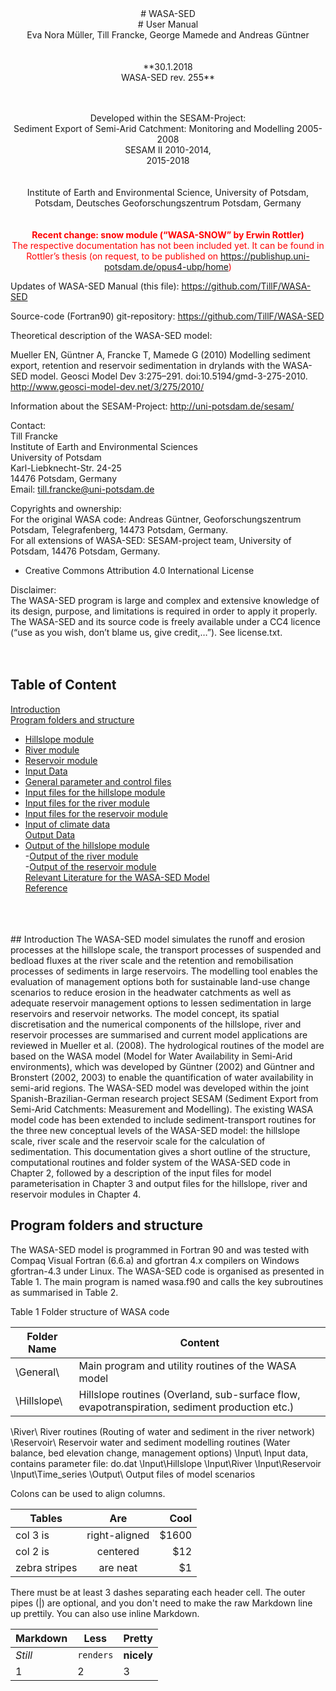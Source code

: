 <center>
# WASA-SED<br>
# User Manual<br>
Eva Nora Müller, Till Francke, George Mamede and Andreas Güntner
<br>
<br>
<br>
**30.1.2018<br>
WASA-SED rev. 255**
<br>
<br>
<br>

Developed within the SESAM-Project:<br>
Sediment Export of Semi-Arid Catchment: Monitoring and Modelling 2005-2008<br>
SESAM II 2010-2014, <br>
2015-2018
<br>
<br>
<br>
Institute of Earth and Environmental Science, University of Potsdam, Potsdam, 
Deutsches Geoforschungszentrum Potsdam, 
Germany
<br>
<br>
<br>
<span style="color:red">
**Recent change: snow module (“WASA-SNOW” by Erwin Rottler)**<br>
The respective documentation has not been included yet. It can be found in Rottler’s thesis (on request, to be published on https://publishup.uni-potsdam.de/opus4-ubp/home)
</span>
</center>

Updates of WASA-SED Manual (this file):
https://github.com/TillF/WASA-SED

Source-code (Fortran90) git-repository:
<span style="color:blue">
https://github.com/TillF/WASA-SED
</span>

Theoretical description of the WASA-SED model:

Mueller EN, Güntner A, Francke T, Mamede G (2010) Modelling sediment export, retention and reservoir sedimentation in drylands with the WASA-SED model. Geosci Model Dev 3:275–291. doi:10.5194/gmd-3-275-2010. 
<span style="color:blue">
http://www.geosci-model-dev.net/3/275/2010/
</span>

Information about the SESAM-Project:
<span style="color:blue">
http://uni-potsdam.de/sesam/
<span>

Contact:<br>
Till Francke<br>
Institute of Earth and Environmental Sciences<br> 
University of Potsdam <br>
Karl-Liebknecht-Str. 24-25<br> 
14476 Potsdam, Germany<br>
Email: till.francke@uni-potsdam.de
 
Copyrights and ownership:<br>
For the original WASA code: Andreas Güntner, Geoforschungszentrum Potsdam, Telegrafenberg, 14473 Potsdam, Germany.<br>
For all extensions of WASA-SED: SESAM-project team, University of Potsdam, 14476 Potsdam, Germany.<br>
* Creative Commons Attribution 4.0 International License

Disclaimer:<br>
The WASA-SED program is large and complex and extensive knowledge of its design, purpose, and limitations is required in order to apply it properly. The WASA-SED and its source code is freely available under a CC4 licence (“use as you wish, don’t blame us, give credit,…”). See license.txt.
<br>
<br>
<br>
## Table of Content

[Introduction](#heading)<br>
[Program folders and structure](#heading)<br>
- [Hillslope module](#sub-heading)<br>
- [River module](#sub-heading)<br>
- [Reservoir module](#sub-heading)<br>
- [Input Data](#sub-heading)<br>
- [General parameter and control files](#sub-heading)<br>
- [Input files for the hillslope module](#sub-heading)<br>
- [Input files for the river module](#sub-heading)<br>
- [Input files for the reservoir module](#sub-heading)<br>
- [Input of climate data](#sub-heading)<br>
[Output Data](#heading)<br>
- [Output of the hillslope module](#sub-heading)<br>
-[Output of the river module](#sub-heading)<br>
-[Output of the reservoir module](#sub-heading)<br>
[Relevant Literature for the WASA-SED Model](#heading)<br>
[Reference](#heading)<br>
<br>
<br>
<br>
## Introduction
The WASA-SED model simulates the runoff and erosion processes at the hillslope scale, the transport processes of suspended and bedload fluxes at the river scale and the retention and remobilisation processes of sediments in large reservoirs. The modelling tool enables the evaluation of management options both for sustainable land-use change scenarios to reduce erosion in the headwater catchments as well as adequate reservoir management options to lessen sedimentation in large reservoirs and reservoir networks. The model concept, its spatial discretisation and the numerical components of the hillslope, river and reservoir processes are summarised and current model applications are reviewed in Mueller et al. (2008). The hydrological routines of the model are based on the WASA model (Model for Water Availability in Semi-Arid environments), which was developed by Güntner (2002) and Güntner and Bronstert (2002, 2003) to enable the quantification of water availability in semi-arid regions. The WASA-SED model was developed within the joint Spanish-Brazilian-German research project SESAM (Sediment Export from Semi-Arid Catchments: Measurement and Modelling). The existing WASA model code has been extended to include sediment-transport routines for the three new conceptual levels of the WASA-SED model: the hillslope scale, river scale and the reservoir scale for the calculation of sedimentation. This documentation gives a short outline of the structure, computational routines and folder system of the WASA-SED code in Chapter 2, followed by a description of the input files for model parameterisation in Chapter 3 and output files for the hillslope, river and reservoir modules in Chapter 4.

## Program folders and structure
The WASA-SED model is programmed in Fortran 90 and was tested with Compaq Visual Fortran (6.6.a) and gfortran 4.x compilers on Windows gfortran-4.3 under Linux. The WASA-SED code is organised as presented in Table 1. The main program is named wasa.f90 and calls the key subroutines as summarised in Table 2.

Table 1 Folder structure of WASA code

|Folder Name | Content  |
|---|---| 
\General\ | Main program and utility routines of the WASA model  
\Hillslope\	| Hillslope routines (Overland, sub-surface flow, evapotranspiration, sediment production etc.)  


\River\	River routines (Routing of water and sediment in the river network)
\Reservoir\	Reservoir water and sediment modelling routines (Water balance, bed elevation change, management options)
\Input\	Input data, contains parameter file: do.dat
	\Input\Hillslope
	\Input\River
	\Input\Reservoir
	\Input\Time_series
\Output\	Output files of model scenarios 


Colons can be used to align columns.

| Tables        | Are           | Cool  |
| ------------- |:-------------:| -----:|
| col 3 is      | right-aligned | $1600 |
| col 2 is      | centered      |   $12 |
| zebra stripes | are neat      |    $1 |

There must be at least 3 dashes separating each header cell.
The outer pipes (|) are optional, and you don't need to make the 
raw Markdown line up prettily. You can also use inline Markdown.

Markdown | Less | Pretty
--- | --- | ---
*Still* | `renders` | **nicely**
1 | 2 | 3


